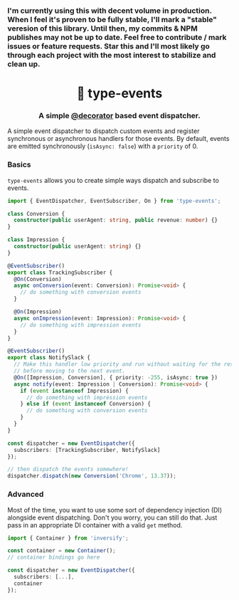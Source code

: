 ### I'm currently using this with decent volume in production.  When I feel it's proven to be fully stable, I'll mark a "stable" veresion of this library.  Until then, my commits & NPM publishes may not be up to date.  Feel free to contribute / mark issues or feature requests.  Star this and I'll most likely go through each project with the most interest to stabilize and clean up.

<h1 align="center" style="border-bottom: none;">🔗 type-events</h1>
<h3 align="center">A simple <a href="https://www.typescriptlang.org/docs/handbook/decorators.html">@decorator</a> based event dispatcher.</h3>

A simple event dispatcher to dispatch custom events and register synchronous or asynchronous handlers for those events.
By default, events are emitted synchronously (`isAsync: false`) with a `priority` of 0.

### Basics
`type-events` allows you to create simple ways dispatch and subscribe to events.

```typescript
import { EventDispatcher, EventSubscriber, On } from 'type-events';

class Conversion {
  constructor(public userAgent: string, public revenue: number) {}
}

class Impression {
  constructor(public userAgent: string) {}
}

@EventSubscriber()
export class TrackingSubscriber {
  @On(Conversion)
  async onConversion(event: Conversion): Promise<void> {
    // do something with conversion events
  }

  @On(Impression)
  async onImpression(event: Impression): Promise<void> {
    // do something with impression events
  }
}

@EventSubscriber()
export class NotifySlack {
  // Make this handler low priority and run without waiting for the result
  // before moving to the next event.
  @On([Impression, Conversion], { priority: -255, isAsync: true })
  async notify(event: Impression | Conversion): Promise<void> {
    if (event instanceof Impression) {
      // do something with impression events
    } else if (event instanceof Conversion) {
      // do something with conversion events
    }
  }
}

const dispatcher = new EventDispatcher({
  subscribers: [TrackingSubscriber, NotifySlack]
});

// then dispatch the events somewhere!
dispatcher.dispatch(new Conversion('Chrome', 13.37));
```

### Advanced
Most of the time, you want to use some sort of dependency injection (DI) alongside event dispatching.  Don't you worry, you can still do that.
Just pass in an appropriate DI container with a valid `get` method.

```typescript
import { Container } from 'inversify';

const container = new Container();
// container bindings go here

const dispatcher = new EventDispatcher({
  subscribers: [...],
  container
});
```
